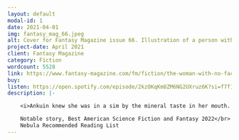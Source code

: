 ```yaml
---
layout: default
modal-id: 1
date: 2021-04-01
img: fantasy_mag_66.jpeg
alt: Cover for Fantasy Magazine issue 66. Illustration of a person with cat ears pointing at a swirling galaxy to a cat next to them.
project-date: April 2021
client: Fantasy Magazine
category: Fiction
wordcount: 5528
link: https://www.fantasy-magazine.com/fm/fiction/the-woman-with-no-face/
buy:
listen: https://open.spotify.com/episode/2kzOKqKm8ZM6NG2UXruz6K?si=f7f111a60c12433e
description: |- 

    <i>Ankuin knew she was in a sim by the mineral taste in her mouth. The other tells were more subtle&colon; the fractal pattern of moss on the cave wall, the cyclical rhythm of the rain on wet fronds, and the lyrical birdsong piercing through the dense forest. Most people wouldn’t notice such details, because most people didn’t have a reason to doubt their senses. But Ankuin’s senses were never fully her own.</i></br></br>  

    Notable story, Best American Science Fiction and Fantasy 2022</br>
    Nebula Recommended Reading List
---
```

